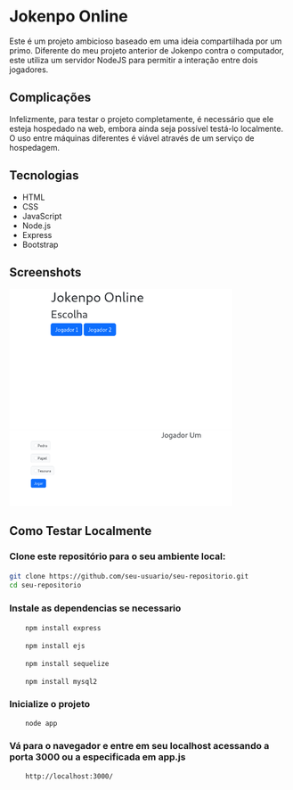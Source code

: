 # Jokenpo Online

Este é um projeto ambicioso baseado em uma ideia compartilhada por um primo. Diferente do meu projeto anterior de Jokenpo contra o computador, este utiliza um servidor NodeJS para permitir a interação entre dois jogadores.

## Complicações

Infelizmente, para testar o projeto completamente, é necessário que ele esteja hospedado na web, embora ainda seja possível testá-lo localmente. O uso entre máquinas diferentes é viável através de um serviço de hospedagem.

## Tecnologias
- HTML
- CSS
- JavaScript
- Node.js
- Express
- Bootstrap

## Screenshots


<img src="screenshots/captura.png" alt="Tela Inicial" width="400px">

<img src="screenshots/captura2.png" alt="Tela de escolha do jogador um" width="400px">


## Como Testar Localmente

### Clone este repositório para o seu ambiente local:
   ```bash
   git clone https://github.com/seu-usuario/seu-repositorio.git
   cd seu-repositorio
```

### Instale as dependencias se necessario
```
    npm install express 

    npm install ejs 

    npm install sequelize

    npm install mysql2
```

### Inicialize o projeto
```
    node app
```
### Vá para o navegador e entre em seu localhost acessando a porta 3000 ou a especificada em app.js
```
    http://localhost:3000/
```